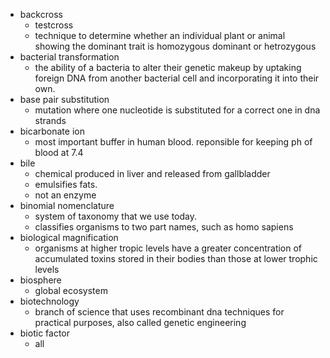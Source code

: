 - backcross
	- testcross
	- technique to determine whether an individual plant or animal showing the dominant trait is homozygous dominant or hetrozygous
- bacterial transformation
	- the ability of a bacteria to alter their genetic makeup by uptaking foreign DNA from another bacterial cell and incorporating it into their own.
- base pair substitution
	- mutation where one nucleotide is substituted for a correct one in dna strands
- bicarbonate ion
	- most important buffer in human blood. reponsible for keeping ph of blood at 7.4
- bile
	- chemical produced in liver and released from gallbladder
	- emulsifies fats.
	- not an enzyme
- binomial nomenclature
	- system of taxonomy that we use today.
	- classifies organisms to two part names, such as homo sapiens
- biological magnification
	- organisms at higher tropic levels have a greater concentration of accumulated toxins stored in their bodies than those at lower trophic levels
- biosphere
	- global ecosystem
- biotechnology
	- branch of science that uses recombinant dna techniques for practical purposes, also called genetic engineering
- biotic factor
	- all